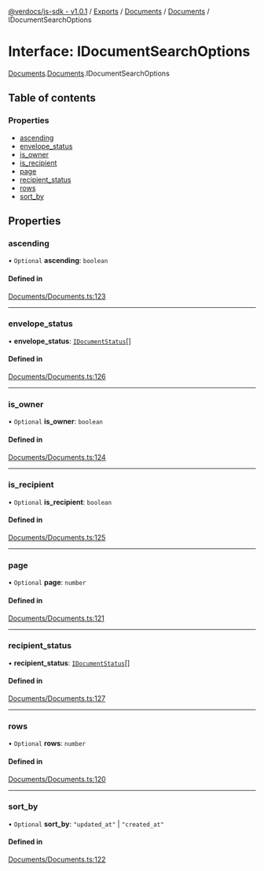 [@verdocs/js-sdk - v1.0.1](../README.md) / [Exports](../modules.md) / [Documents](../modules/Documents.md) / [Documents](../modules/Documents.Documents-1.md) / IDocumentSearchOptions

# Interface: IDocumentSearchOptions

[Documents](../modules/Documents.md).[Documents](../modules/Documents.Documents-1.md).IDocumentSearchOptions

## Table of contents

### Properties

- [ascending](Documents.Documents-1.IDocumentSearchOptions.md#ascending)
- [envelope_status](Documents.Documents-1.IDocumentSearchOptions.md#envelope_status)
- [is_owner](Documents.Documents-1.IDocumentSearchOptions.md#is_owner)
- [is_recipient](Documents.Documents-1.IDocumentSearchOptions.md#is_recipient)
- [page](Documents.Documents-1.IDocumentSearchOptions.md#page)
- [recipient_status](Documents.Documents-1.IDocumentSearchOptions.md#recipient_status)
- [rows](Documents.Documents-1.IDocumentSearchOptions.md#rows)
- [sort_by](Documents.Documents-1.IDocumentSearchOptions.md#sort_by)

## Properties

### ascending

• `Optional` **ascending**: `boolean`

#### Defined in

[Documents/Documents.ts:123](https://github.com/Verdocs/js-sdk/blob/main/src/Documents/Documents.ts#L123)

___

### envelope\_status

• **envelope\_status**: [`IDocumentStatus`](../modules/Documents.Documents-1.md#idocumentstatus)[]

#### Defined in

[Documents/Documents.ts:126](https://github.com/Verdocs/js-sdk/blob/main/src/Documents/Documents.ts#L126)

___

### is\_owner

• `Optional` **is\_owner**: `boolean`

#### Defined in

[Documents/Documents.ts:124](https://github.com/Verdocs/js-sdk/blob/main/src/Documents/Documents.ts#L124)

___

### is\_recipient

• `Optional` **is\_recipient**: `boolean`

#### Defined in

[Documents/Documents.ts:125](https://github.com/Verdocs/js-sdk/blob/main/src/Documents/Documents.ts#L125)

___

### page

• `Optional` **page**: `number`

#### Defined in

[Documents/Documents.ts:121](https://github.com/Verdocs/js-sdk/blob/main/src/Documents/Documents.ts#L121)

___

### recipient\_status

• **recipient\_status**: [`IDocumentStatus`](../modules/Documents.Documents-1.md#idocumentstatus)[]

#### Defined in

[Documents/Documents.ts:127](https://github.com/Verdocs/js-sdk/blob/main/src/Documents/Documents.ts#L127)

___

### rows

• `Optional` **rows**: `number`

#### Defined in

[Documents/Documents.ts:120](https://github.com/Verdocs/js-sdk/blob/main/src/Documents/Documents.ts#L120)

___

### sort\_by

• `Optional` **sort\_by**: ``"updated_at"`` \| ``"created_at"``

#### Defined in

[Documents/Documents.ts:122](https://github.com/Verdocs/js-sdk/blob/main/src/Documents/Documents.ts#L122)
